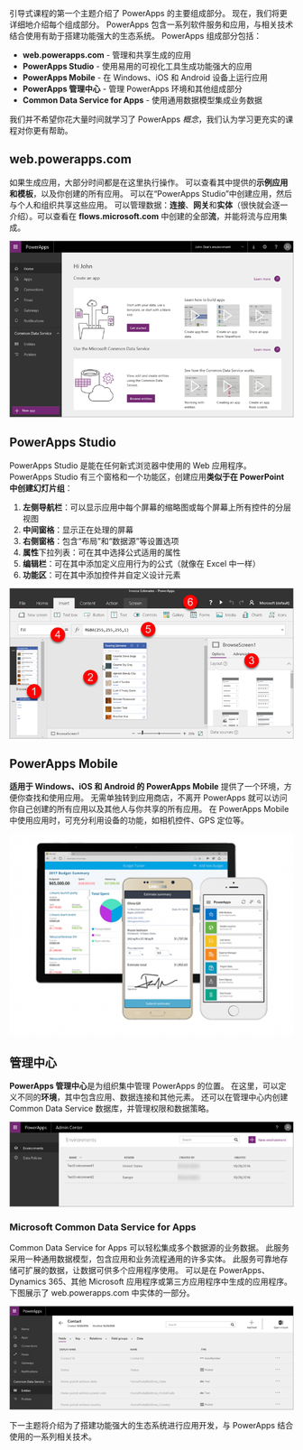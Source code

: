 引导式课程的第一个主题介绍了 PowerApps 的主要组成部分。 现在，我们将更详细地介绍每个组成部分。 PowerApps 包含一系列软件服务和应用，与相关技术结合使用有助于搭建功能强大的生态系统。 PowerApps 组成部分包括：

* **web.powerapps.com** - 管理和共享生成的应用
* **PowerApps Studio** - 使用易用的可视化工具生成功能强大的应用
* **PowerApps Mobile** - 在 Windows、iOS 和 Android 设备上运行应用
* **PowerApps 管理中心** - 管理 PowerApps 环境和其他组成部分
* **Common Data Service for Apps** - 使用通用数据模型集成业务数据

我们并不希望你花大量时间就学习了 PowerApps *概念*，我们认为学习更充实的课程对你更有帮助。

## <a name="webpowerappscom"></a>web.powerapps.com
如果生成应用，大部分时间都是在这里执行操作。 可以查看其中提供的**示例应用和模板**，以及你创建的所有应用。 可以在“PowerApps Studio”中创建应用，然后与个人和组织共享这些应用。 可以管理数据：**连接**、**网关**和**实体**（很快就会逐一介绍）。可以查看在 **flows.microsoft.com** 中创建的全部**流**，并能将流与应用集成。

![web.powerapps.com 网站](./media/learning-powerapps-parts/powerapps-web-site.png)

## <a name="powerapps-studio"></a>PowerApps Studio
PowerApps Studio 是能在任何新式浏览器中使用的 Web 应用程序。 PowerApps Studio 有三个窗格和一个功能区，创建应用**类似于在 PowerPoint 中创建幻灯片组**：

1. **左侧导航栏**：可以显示应用中每个屏幕的缩略图或每个屏幕上所有控件的分层视图
2. **中间窗格**：显示正在处理的屏幕
3. **右侧窗格**：包含“布局”和“数据源”等设置选项
4. **属性**下拉列表：可在其中选择公式适用的属性
5. **编辑栏**：可在其中添加定义应用行为的公式（就像在 Excel 中一样）
6. **功能区**：可在其中添加控件并自定义设计元素

![PowerApps Studio](./media/learning-powerapps-parts/powerapps-studio.png)

## <a name="powerapps-mobile"></a>PowerApps Mobile
**适用于 Windows、iOS 和 Android 的 PowerApps Mobile** 提供了一个环境，方便你查找和使用应用。 无需单独转到应用商店，不离开 PowerApps 就可以访问你自己创建的所有应用以及其他人与你共享的所有应用。 在 PowerApps Mobile 中使用应用时，可充分利用设备的功能，如相机控件、GPS 定位等。

![PowerApps Mobile](./media/learning-powerapps-parts/powerapps-mobile.png)

## <a name="admin-center"></a>管理中心
**PowerApps 管理中心**是为组织集中管理 PowerApps 的位置。 在这里，可以定义不同的**环境**，其中包含应用、数据连接和其他元素。 还可以在管理中心内创建 Common Data Service 数据库，并管理权限和数据策略。

![PowerApps 管理中心](./media/learning-powerapps-parts/powerapps-admin-center.png)

### <a name="microsoft-common-data-service-for-apps"></a>Microsoft Common Data Service for Apps
Common Data Service for Apps 可以轻松集成多个数据源的业务数据。 此服务采用一种通用数据模型，包含应用和业务流程通用的许多实体。 此服务可靠地存储可扩展的数据，让数据可供多个应用程序使用。 可以是在 PowerApps、Dynamics 365、其他 Microsoft 应用程序或第三方应用程序中生成的应用程序。 下图展示了 web.powerapps.com 中实体的一部分。

![PowerApps“联系人”实体](./media/learning-powerapps-parts/powerapps-contact.png)

下一主题将介绍为了搭建功能强大的生态系统进行应用开发，与 PowerApps 结合使用的一系列相关技术。

